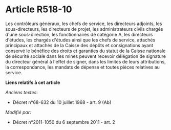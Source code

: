# Article R518-10

Les contrôleurs généraux, les chefs de service, les directeurs adjoints, les sous-directeurs, les directeurs de projet, les
administrateurs civils chargés d'une sous-direction, les fonctionnaires de catégorie A, les directeurs d'études, les chargés
d'études ainsi que les chefs de service, attachés principaux et attachés de la Caisse des dépôts et consignations ayant
conservé le bénéfice des droits et garanties du statut de la Caisse nationale de sécurité sociale dans les mines peuvent
recevoir délégation de signature du directeur général à l'effet de signer, dans les limites de leurs attributions, la
correspondance, les mandats de dépense et toutes pièces relatives au service.

**Liens relatifs à cet article**

_Anciens textes_:

  - Décret n°68-632 du 10 juillet 1968 - art. 9 (Ab)

_Modifié par_:

  - Décret n°2011-1050 du 6 septembre 2011 - art. 2
